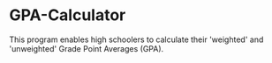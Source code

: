 # GPA-Calculator
This program enables high schoolers to calculate their 'weighted' and 'unweighted' Grade Point Averages (GPA). 
